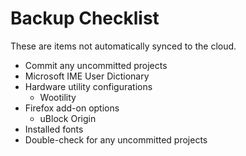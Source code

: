 # Backup Checklist

These are items not automatically synced to the cloud.

- Commit any uncommitted projects
- Microsoft IME User Dictionary
- Hardware utility configurations
  - Wootility
- Firefox add-on options
  - uBlock Origin
- Installed fonts
- Double-check for any uncommitted projects

